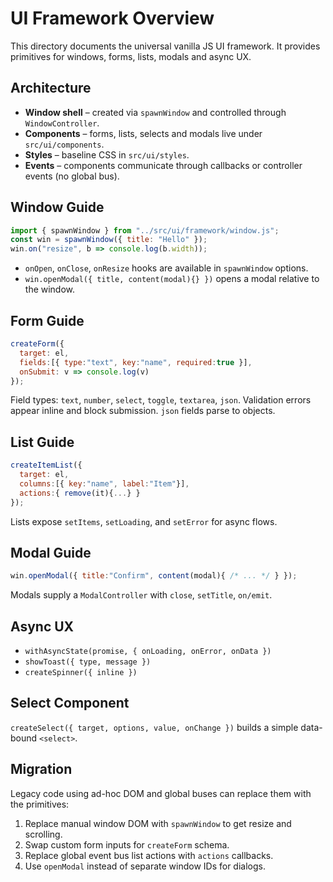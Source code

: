# UI Framework Overview

This directory documents the universal vanilla JS UI framework. It provides primitives for windows, forms, lists, modals and async UX.

## Architecture
- **Window shell** – created via `spawnWindow` and controlled through `WindowController`.
- **Components** – forms, lists, selects and modals live under `src/ui/components`.
- **Styles** – baseline CSS in `src/ui/styles`.
- **Events** – components communicate through callbacks or controller events (no global bus).

## Window Guide
```js
import { spawnWindow } from "../src/ui/framework/window.js";
const win = spawnWindow({ title: "Hello" });
win.on("resize", b => console.log(b.width));
```
- `onOpen`, `onClose`, `onResize` hooks are available in `spawnWindow` options.
- `win.openModal({ title, content(modal){} })` opens a modal relative to the window.

## Form Guide
```js
createForm({
  target: el,
  fields:[{ type:"text", key:"name", required:true }],
  onSubmit: v => console.log(v)
});
```
Field types: `text`, `number`, `select`, `toggle`, `textarea`, `json`.
Validation errors appear inline and block submission. `json` fields parse to objects.

## List Guide
```js
createItemList({
  target: el,
  columns:[{ key:"name", label:"Item"}],
  actions:{ remove(it){...} }
});
```
Lists expose `setItems`, `setLoading`, and `setError` for async flows.

## Modal Guide
```js
win.openModal({ title:"Confirm", content(modal){ /* ... */ } });
```
Modals supply a `ModalController` with `close`, `setTitle`, `on/emit`.

## Async UX
- `withAsyncState(promise, { onLoading, onError, onData })`
- `showToast({ type, message })`
- `createSpinner({ inline })`

## Select Component
`createSelect({ target, options, value, onChange })` builds a simple data-bound `<select>`.

## Migration
Legacy code using ad-hoc DOM and global buses can replace them with the primitives:
1. Replace manual window DOM with `spawnWindow` to get resize and scrolling.
2. Swap custom form inputs for `createForm` schema.
3. Replace global event bus list actions with `actions` callbacks.
4. Use `openModal` instead of separate window IDs for dialogs.
